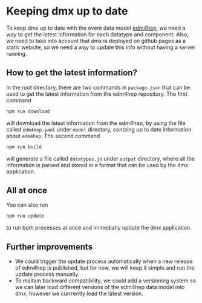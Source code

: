# Keeping dmx up to date

To keep dmx up to date with the event data model [edm4hep](https://github.com/key4hep/EDM4hep), we need a way to get the latest information for each datatype and component. Also, we need to take into account that dmx is deployed on github pages as a static website, so we need a way to update this info without having a server running.

## How to get the latest information?

In the root directory, there are two commands in `package-json` that can be used to get the latest information from the edm4hep repository. The first command

```bash
npm run download
```

will download the latest information from the edm4hep, by using the file called `edm4hep.yaml` under `model` directory, containg up to date information about `edm4hep`. The second command

```bash
npm run build
```

will generate a file called `datatypes.js` under `output` directory, where all the information is parsed and stored in a format that can be used by the dmx application.

## All at once

You can also run

```bash
npm run update
```

to run both processes at once and immediatly update the dmx application.

## Further improvements

-   We could trigger the update process automatically when a new release of edm4hep is published, but for now, we will keep it simple and run the update process manually.
-   To maitain backward compatibility, we could add a versioning system so we can later load different versions of the edm4hep data model into dmx, however we currrently load the latest version.
